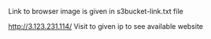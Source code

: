 Link to browser image is given in s3bucket-link.txt file

http://3.123.231.114/
Visit to given ip to see available website
